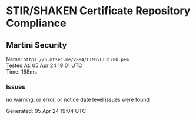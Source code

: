 # STIR/SHAKEN Certificate Repository Compliance

## Martini Security

Name: `https://p.mtsec.me/2884/L1M6vLI3i28b.pem`\
Tested At: 05 Apr 24 19:01 UTC\
Time: 168ms

### Issues

no warning, or error, or notice date level issues were found

Generated: 05 Apr 24 19:04 UTC